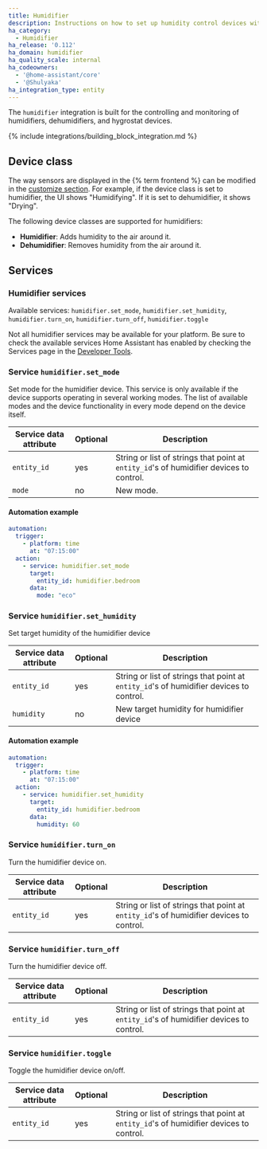 ```yaml
---
title: Humidifier
description: Instructions on how to set up humidity control devices within Home Assistant.
ha_category:
  - Humidifier
ha_release: '0.112'
ha_domain: humidifier
ha_quality_scale: internal
ha_codeowners:
  - '@home-assistant/core'
  - '@Shulyaka'
ha_integration_type: entity
---
```


The `humidifier` integration is built for the controlling and monitoring of humidifiers, dehumidifiers, and hygrostat devices.

{% include integrations/building_block_integration.md %}

## Device class

The way sensors are displayed in the {% term frontend %} can be modified in the [customize section](/docs/configuration/customizing-devices/). For example, if the device class is set to humidifier, the UI shows "Humidifying". If it is set to dehumidifier, it shows "Drying".

The following device classes are supported for humidifiers:

- **Humidifier**: Adds humidity to the air around it.
- **Dehumidifier**: Removes humidity from the air around it.

## Services

### Humidifier services

Available services: `humidifier.set_mode`, `humidifier.set_humidity`, `humidifier.turn_on`, `humidifier.turn_off`, `humidifier.toggle`

<div class='note'>

Not all humidifier services may be available for your platform. Be sure to check the available services Home Assistant has enabled by checking the Services page in the [Developer Tools](/docs/tools/dev-tools/).

</div>

### Service `humidifier.set_mode`

Set mode for the humidifier device. This service is only available if the device supports operating in several working modes. The list of available modes and the device functionality in every mode depend on the device itself.

| Service data attribute | Optional | Description |
| ---------------------- | -------- | ----------- |
| `entity_id` | yes | String or list of strings that point at `entity_id`'s of humidifier devices to control.
| `mode` | no  | New mode.

#### Automation example

```yaml
automation:
  trigger:
    - platform: time
      at: "07:15:00"
  action:
    - service: humidifier.set_mode
      target:
        entity_id: humidifier.bedroom
      data:
        mode: "eco"
```

### Service `humidifier.set_humidity`

Set target humidity of the humidifier device

| Service data attribute | Optional | Description |
| ---------------------- | -------- | ----------- |
| `entity_id` | yes | String or list of strings that point at `entity_id`'s of humidifier devices to control.
| `humidity` | no  | New target humidity for humidifier device

#### Automation example

```yaml
automation:
  trigger:
    - platform: time
      at: "07:15:00"
  action:
    - service: humidifier.set_humidity
      target:
        entity_id: humidifier.bedroom
      data:
        humidity: 60
```

### Service `humidifier.turn_on`

Turn the humidifier device on.

| Service data attribute | Optional | Description |
| ---------------------- | -------- | ----------- |
| `entity_id` | yes | String or list of strings that point at `entity_id`'s of humidifier devices to control.

### Service `humidifier.turn_off`

Turn the humidifier device off.

| Service data attribute | Optional | Description |
| ---------------------- | -------- | ----------- |
| `entity_id` | yes | String or list of strings that point at `entity_id`'s of humidifier devices to control.

### Service `humidifier.toggle`

Toggle the humidifier device on/off.

| Service data attribute | Optional | Description |
| ---------------------- | -------- | ----------- |
| `entity_id` | yes | String or list of strings that point at `entity_id`'s of humidifier devices to control.
